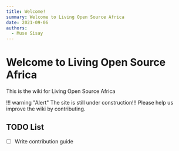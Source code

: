 ```yaml
---
title: Welcome!
summary: Welcome to Living Open Source Africa 
date: 2021-09-06
authors:
  - Muse Sisay
---
```

# Welcome to Living Open Source Africa 

This is the wiki for Living Open Source Africa 

!!! warning "Alert" 
    The site is still under construction!!! 
    Please help us improve the wiki by contributing.

## TODO List
- [ ] Write contribution guide